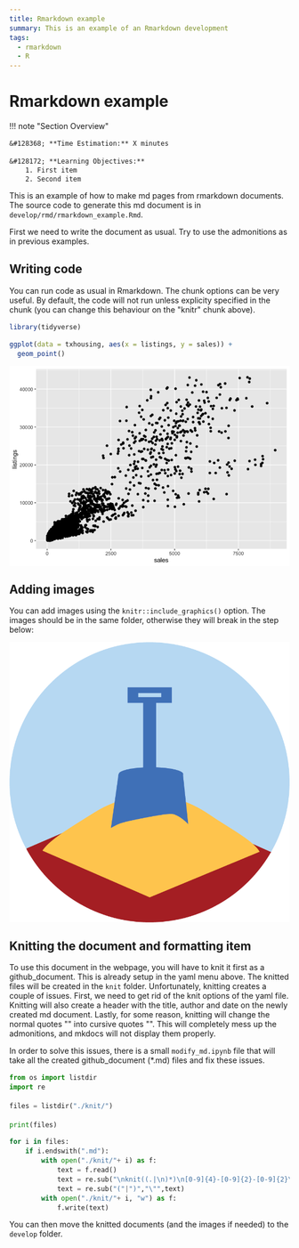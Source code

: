 ```yaml
---
title: Rmarkdown example
summary: This is an example of an Rmarkdown development
tags:
  - rmarkdown
  - R
---
```


# Rmarkdown example

!!! note "Section Overview"

    &#128368; **Time Estimation:** X minutes  

    &#128172; **Learning Objectives:**    
        1. First item  
        2. Second item  

This is an example of how to make md pages from rmarkdown documents. The source code to generate this md document is in `develop/rmd/rmarkdown_example.Rmd`.

First we need to write the document as usual. Try to use the admonitions as in previous examples.

## Writing code

You can run code as usual in Rmarkdown. The chunk options can be very useful. By default, the code will not run unless explicity specified in the chunk (you can change this behaviour on the "knitr" chunk above).

``` r
library(tidyverse)
```

``` r
ggplot(data = txhousing, aes(x = listings, y = sales)) +
  geom_point()
```

<img src="./images/rmarkdown_example/ggplot-1.png" style="display: block; margin: auto;" />

## Adding images

You can add images using the `knitr::include_graphics()` option. The images should be in the same folder, otherwise they will break in the step below:

<img src="./images/favicon.png" width="853" style="display: block; margin: auto;" />

## Knitting the document and formatting item

To use this document in the webpage, you will have to knit it first as a github_document. This is already setup in the yaml menu above. The knitted files will be created in the `knit` folder. Unfortunately, knitting creates a couple of issues. First, we need to get rid of the knit options of the yaml file. Knitting will also create a header with the title, author and date on the newly created md document. Lastly, for some reason, knitting will change the normal quotes "" into cursive quotes "". This will completely mess up the admonitions, and mkdocs will not display them properly.

In order to solve this issues, there is a small `modify_md.ipynb` file that will take all the created github_document (\*.md) files and fix these issues.

``` python
from os import listdir
import re

files = listdir("./knit/")

print(files)
```

``` python
for i in files:
    if i.endswith(".md"):
        with open("./knit/"+ i) as f:
            text = f.read()
            text = re.sub("\nknit((.|\n)*)\n[0-9]{4}-[0-9]{2}-[0-9]{2}\n", "\n---\n" ,text)
            text = re.sub("("|")","\"",text)
        with open("./knit/"+ i, "w") as f:
            f.write(text)
```

You can then move the knitted documents (and the images if needed) to the `develop` folder.
